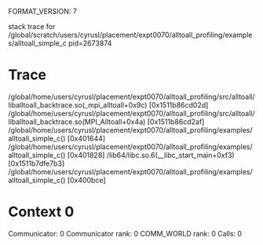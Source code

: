 FORMAT_VERSION: 7

stack trace for /global/scratch/users/cyrusl/placement/expt0070/alltoall_profiling/examples/alltoall_simple_c pid=2673874

# Trace

/global/home/users/cyrusl/placement/expt0070/alltoall_profiling/src/alltoall/liballtoall_backtrace.so(_mpi_alltoall+0x9c) [0x1511b86cd02d]
/global/home/users/cyrusl/placement/expt0070/alltoall_profiling/src/alltoall/liballtoall_backtrace.so(MPI_Alltoall+0x4a) [0x1511b86cd2af]
/global/home/users/cyrusl/placement/expt0070/alltoall_profiling/examples/alltoall_simple_c() [0x401644]
/global/home/users/cyrusl/placement/expt0070/alltoall_profiling/examples/alltoall_simple_c() [0x401828]
/lib64/libc.so.6(__libc_start_main+0xf3) [0x1511b7dfe7b3]
/global/home/users/cyrusl/placement/expt0070/alltoall_profiling/examples/alltoall_simple_c() [0x400bce]

# Context 0

Communicator: 0
Communicator rank: 0
COMM_WORLD rank: 0
Calls: 0

